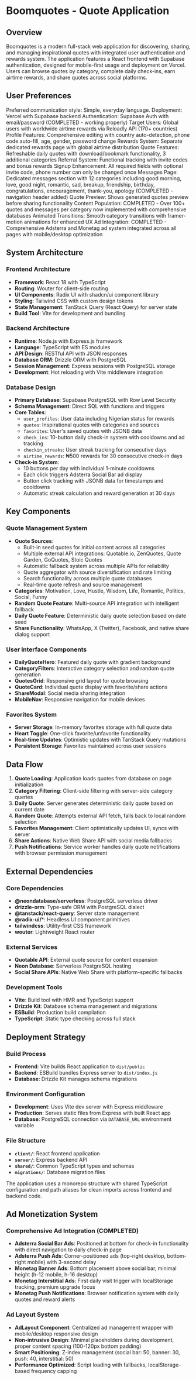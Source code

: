 # Boomquotes - Quote Application

## Overview

Boomquotes is a modern full-stack web application for discovering, sharing, and managing inspirational quotes with integrated user authentication and rewards system. The application features a React frontend with Supabase authentication, designed for mobile-first usage and deployment on Vercel. Users can browse quotes by category, complete daily check-ins, earn airtime rewards, and share quotes across social platforms.

## User Preferences

Preferred communication style: Simple, everyday language.
Deployment: Vercel with Supabase backend
Authentication: Supabase Auth with email/password (COMPLETED - working properly)
Target Users: Global users with worldwide airtime rewards via Reloadly API (170+ countries)
Profile Features: Comprehensive editing with country auto-detection, phone code auto-fill, age, gender, password change
Rewards System: Separate dedicated rewards page with global airtime distribution
Quote Features: Refreshable daily quotes with download/bookmark functionality, 3 additional categories
Referral System: Functional tracking with invite codes and bonus rewards
Signup Enhancement: All required fields with optional invite code, phone number can only be changed once
Messages Page: Dedicated messages section with 12 categories including good morning, love, good night, romantic, sad, breakup, friendship, birthday, congratulations, encouragement, thank-you, apology (COMPLETED - navigation header added)
Quote Preview: Shows generated quotes preview before sharing functionality
Content Population: COMPLETED - Over 100+ quotes and messages per category now implemented with comprehensive databases
Animated Transitions: Smooth category transitions with framer-motion animations for enhanced UX
Ad Integration: COMPLETED - Comprehensive Adsterra and Monetag ad system integrated across all pages with mobile/desktop optimization

## System Architecture

### Frontend Architecture
- **Framework**: React 18 with TypeScript
- **Routing**: Wouter for client-side routing
- **UI Components**: Radix UI with shadcn/ui component library
- **Styling**: Tailwind CSS with custom design tokens
- **State Management**: TanStack Query (React Query) for server state
- **Build Tool**: Vite for development and bundling

### Backend Architecture
- **Runtime**: Node.js with Express.js framework
- **Language**: TypeScript with ES modules
- **API Design**: RESTful API with JSON responses
- **Database ORM**: Drizzle ORM with PostgreSQL
- **Session Management**: Express sessions with PostgreSQL storage
- **Development**: Hot reloading with Vite middleware integration

### Database Design
- **Primary Database**: Supabase PostgreSQL with Row Level Security
- **Schema Management**: Direct SQL with functions and triggers
- **Core Tables**:
  - `user_profiles`: User data including Nigerian status for rewards
  - `quotes`: Inspirational quotes with categories and sources
  - `favorites`: User's saved quotes with JSONB data
  - `check_ins`: 10-button daily check-in system with cooldowns and ad tracking
  - `checkin_streaks`: User streak tracking for consecutive days
  - `airtime_rewards`: ₦500 rewards for 30 consecutive check-in days
- **Check-in System**:
  - 10 buttons per day with individual 1-minute cooldowns
  - Each click triggers Adsterra Social Bar ad display
  - Button click tracking with JSONB data for timestamps and cooldowns
  - Automatic streak calculation and reward generation at 30 days

## Key Components

### Quote Management System
- **Quote Sources**: 
  - Built-in seed quotes for initial content across all categories
  - Multiple external API integrations: Quotable.io, ZenQuotes, Quote Garden, GoQuotes, Stoic Quotes
  - Automatic fallback system across multiple APIs for reliability
  - Quote aggregator with source diversification and rate limiting
  - Search functionality across multiple quote databases
  - Real-time quote refresh and source management
- **Categories**: Motivation, Love, Hustle, Wisdom, Life, Romantic, Politics, Social, Funny
- **Random Quote Feature**: Multi-source API integration with intelligent fallback
- **Daily Quote Feature**: Deterministic daily quote selection based on date seed
- **Share Functionality**: WhatsApp, X (Twitter), Facebook, and native share dialog support

### User Interface Components
- **DailyQuoteHero**: Featured daily quote with gradient background
- **CategoryFilters**: Interactive category selection and random quote generation
- **QuotesGrid**: Responsive grid layout for quote browsing
- **QuoteCard**: Individual quote display with favorite/share actions
- **ShareModal**: Social media sharing integration
- **MobileNav**: Responsive navigation for mobile devices

### Favorites System
- **Server Storage**: In-memory favorites storage with full quote data
- **Heart Toggle**: One-click favorite/unfavorite functionality
- **Real-time Updates**: Optimistic updates with TanStack Query mutations
- **Persistent Storage**: Favorites maintained across user sessions

## Data Flow

1. **Quote Loading**: Application loads quotes from database on page initialization
2. **Category Filtering**: Client-side filtering with server-side category queries
3. **Daily Quote**: Server generates deterministic daily quote based on current date
4. **Random Quote**: Attempts external API fetch, falls back to local random selection
5. **Favorites Management**: Client optimistically updates UI, syncs with server
6. **Share Actions**: Native Web Share API with social media fallbacks
7. **Push Notifications**: Service worker handles daily quote notifications with browser permission management

## External Dependencies

### Core Dependencies
- **@neondatabase/serverless**: PostgreSQL serverless driver
- **drizzle-orm**: Type-safe ORM with PostgreSQL dialect
- **@tanstack/react-query**: Server state management
- **@radix-ui/***: Headless UI component primitives
- **tailwindcss**: Utility-first CSS framework
- **wouter**: Lightweight React router

### External Services
- **Quotable API**: External quote source for content expansion
- **Neon Database**: Serverless PostgreSQL hosting
- **Social Share APIs**: Native Web Share with platform-specific fallbacks

### Development Tools
- **Vite**: Build tool with HMR and TypeScript support
- **Drizzle Kit**: Database schema management and migrations
- **ESBuild**: Production build compilation
- **TypeScript**: Static type checking across full stack

## Deployment Strategy

### Build Process
- **Frontend**: Vite builds React application to `dist/public`
- **Backend**: ESBuild bundles Express server to `dist/index.js`
- **Database**: Drizzle Kit manages schema migrations

### Environment Configuration
- **Development**: Uses Vite dev server with Express middleware
- **Production**: Serves static files from Express with built React app
- **Database**: PostgreSQL connection via `DATABASE_URL` environment variable

### File Structure
- **`client/`**: React frontend application
- **`server/`**: Express backend API
- **`shared/`**: Common TypeScript types and schemas
- **`migrations/`**: Database migration files

The application uses a monorepo structure with shared TypeScript configuration and path aliases for clean imports across frontend and backend code.

## Ad Monetization System

### Comprehensive Ad Integration (COMPLETED)
- **Adsterra Social Bar Ads**: Positioned at bottom for check-in functionality with direct navigation to daily check-in page
- **Adsterra Push Ads**: Corner-positioned ads (top-right desktop, bottom-right mobile) with 3-second delay
- **Monetag Banner Ads**: Bottom placement above social bar, minimal height (h-12 mobile, h-16 desktop)
- **Monetag Interstitial Ads**: First daily visit trigger with localStorage tracking, premium upgrade focus
- **Monetag Push Notifications**: Browser notification system with daily quotes and reward alerts

### Ad Layout System
- **AdLayout Component**: Centralized ad management wrapper with mobile/desktop responsive design
- **Non-intrusive Design**: Minimal placeholders during development, proper content spacing (100-120px bottom padding)
- **Smart Positioning**: Z-index management (social bar: 50, banner: 30, push: 40, interstitial: 50)
- **Performance Optimized**: Script loading with fallbacks, localStorage-based frequency capping